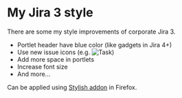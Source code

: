 # My Jira 3 style

There are some my style improvements of corporate Jira 3.

* Portlet header have blue color (like gadgets in Jira 4+)
* Use new issue icons (e.g. ![Task](https://jira.atlassian.com/images/icons/issuetypes/task.png))
* Add more space in portlets
* Increase font size
* And more...

Can be applied using [Stylish addon](https://addons.mozilla.org/en-US/firefox/addon/stylish/) in Firefox.
